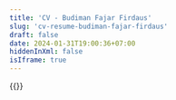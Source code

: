 ```yaml
---
title: 'CV - Budiman Fajar Firdaus'
slug: 'cv-resume-budiman-fajar-firdaus'
draft: false
date: 2024-01-31T19:00:36+07:00
hiddenInXml: false
isIframe: true
---
```


{{<iframe-fullscreen src="https://drive.google.com/file/d/1sjdVr2WGnl-VUeGdWnyEMRk03_UeMazi/preview" title="CV - Budiman Fajar Firdaus">}}
